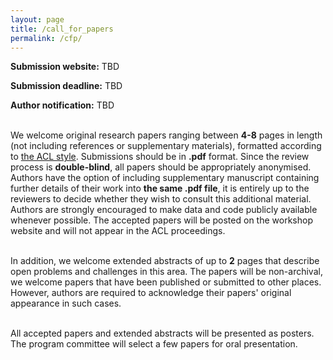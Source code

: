 ```yaml
---
layout: page
title: /call_for_papers
permalink: /cfp/
---
```


**Submission website:** TBD 

**Submission deadline:** TBD

**Author notification:** TBD<br/><br/>

We welcome original research papers ranging between **4-8** pages in length (not including references or supplementary materials), formatted according to [the ACL style](https://2023.aclweb.org/calls/style_and_formatting/). Submissions should be in **.pdf** format. Since the review process is **double-blind**, all papers should be appropriately anonymised.
Authors have the option of including supplementary manuscript containing further details of their work into **the same .pdf file**, it is entirely up to the reviewers to decide whether they wish to consult this additional material. Authors are strongly encouraged to make data and code publicly available whenever possible. The accepted papers will be posted on the workshop website and will not appear in the ACL proceedings.<br/><br/>

In addition, we welcome extended abstracts of up to **2** pages that describe open problems and challenges in this area.
The papers will be non-archival, we welcome papers that have been published or submitted to other places.
However, authors are required to acknowledge their papers' original appearance in such cases. <br/><br/>

All accepted papers and extended abstracts will be presented as posters.
The program committee will select a few papers for oral presentation.
